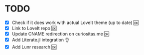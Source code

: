 # TODO

* [x] Check if it does work with actual LoveIt theme (up to date) 🆗
* [x] Link to LoveIt repo 🆗
* [x] Update CNAME redirection on curiositas.me 🆗
* [x] Add Literate.jl integration 👌
* [x] Add Lunr research 🆗

